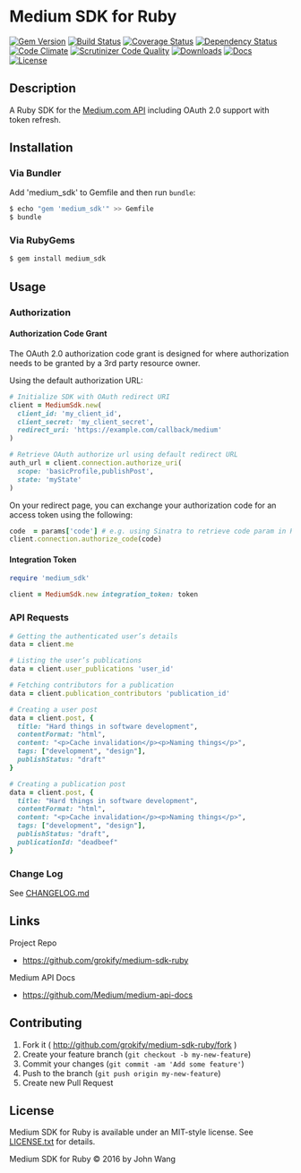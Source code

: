 Medium SDK for Ruby
========================

[![Gem Version][gem-version-svg]][gem-version-link]
[![Build Status][build-status-svg]][build-status-link]
[![Coverage Status][coverage-status-svg]][coverage-status-link]
[![Dependency Status][dependency-status-svg]][dependency-status-link]
[![Code Climate][codeclimate-status-svg]][codeclimate-status-link]
[![Scrutinizer Code Quality][scrutinizer-status-svg]][scrutinizer-status-link]
[![Downloads][downloads-svg]][downloads-link]
[![Docs][docs-rubydoc-svg]][docs-rubydoc-link]
[![License][license-svg]][license-link]

## Description

A Ruby SDK for the [Medium.com API](https://github.com/Medium/medium-api-docs) including OAuth 2.0 support with token refresh.

## Installation

### Via Bundler

Add 'medium_sdk' to Gemfile and then run `bundle`:

```sh
$ echo "gem 'medium_sdk'" >> Gemfile
$ bundle
```

### Via RubyGems

```sh
$ gem install medium_sdk
```

## Usage

### Authorization

#### Authorization Code Grant

The OAuth 2.0 authorization code grant is designed for where authorization needs to be granted by a 3rd party resource owner.

Using the default authorization URL:

```ruby
# Initialize SDK with OAuth redirect URI
client = MediumSdk.new(
  client_id: 'my_client_id',
  client_secret: 'my_client_secret',
  redirect_uri: 'https://example.com/callback/medium'
)

# Retrieve OAuth authorize url using default redirect URL
auth_url = client.connection.authorize_uri(
  scope: 'basicProfile,publishPost',
  state: 'myState'
)
```

On your redirect page, you can exchange your authorization code for an access token using the following:

```ruby
code  = params['code'] # e.g. using Sinatra to retrieve code param in Redirect URI
client.connection.authorize_code(code)
```

#### Integration Token

```ruby
require 'medium_sdk'

client = MediumSdk.new integration_token: token
```

### API Requests

```ruby
# Getting the authenticated user’s details
data = client.me

# Listing the user’s publications
data = client.user_publications 'user_id'

# Fetching contributors for a publication
data = client.publication_contributors 'publication_id'

# Creating a user post
data = client.post, {
  title: "Hard things in software development",
  contentFormat: "html",
  content: "<p>Cache invalidation</p><p>Naming things</p>",
  tags: ["development", "design"],
  publishStatus: "draft"
}

# Creating a publication post
data = client.post, {
  title: "Hard things in software development",
  contentFormat: "html",
  content: "<p>Cache invalidation</p><p>Naming things</p>",
  tags: ["development", "design"],
  publishStatus: "draft",
  publicationId: "deadbeef"
}
```

### Change Log

See [CHANGELOG.md](CHANGELOG.md)

## Links

Project Repo

* https://github.com/grokify/medium-sdk-ruby

Medium API Docs

* https://github.com/Medium/medium-api-docs

## Contributing

1. Fork it ( http://github.com/grokify/medium-sdk-ruby/fork )
2. Create your feature branch (`git checkout -b my-new-feature`)
3. Commit your changes (`git commit -am 'Add some feature'`)
4. Push to the branch (`git push origin my-new-feature`)
5. Create new Pull Request

## License

Medium SDK for Ruby is available under an MIT-style license. See [LICENSE.txt](LICENSE.txt) for details.

Medium SDK for Ruby &copy; 2016 by John Wang

 [gem-version-svg]: https://badge.fury.io/rb/medium_sdk.svg
 [gem-version-link]: http://badge.fury.io/rb/medium_sdk
 [downloads-svg]: http://ruby-gem-downloads-badge.herokuapp.com/medium_sdk
 [downloads-link]: https://rubygems.org/gems/medium_sdk
 [build-status-svg]: https://api.travis-ci.org/grokify/medium-sdk-ruby.svg?branch=master
 [build-status-link]: https://travis-ci.org/grokify/medium-sdk-ruby
 [coverage-status-svg]: https://coveralls.io/repos/grokify/medium-sdk-ruby/badge.svg?branch=master
 [coverage-status-link]: https://coveralls.io/r/grokify/medium-sdk-ruby?branch=master
 [dependency-status-svg]: https://gemnasium.com/grokify/medium-sdk-ruby.svg
 [dependency-status-link]: https://gemnasium.com/grokify/medium-sdk-ruby
 [codeclimate-status-svg]: https://codeclimate.com/github/grokify/medium-sdk-ruby/badges/gpa.svg
 [codeclimate-status-link]: https://codeclimate.com/github/grokify/medium-sdk-ruby
 [scrutinizer-status-svg]: https://scrutinizer-ci.com/g/grokify/medium-sdk-ruby/badges/quality-score.png?b=master
 [scrutinizer-status-link]: https://scrutinizer-ci.com/g/grokify/medium-sdk-ruby/?branch=master
 [docs-rubydoc-svg]: https://img.shields.io/badge/docs-rubydoc-blue.svg
 [docs-rubydoc-link]: http://www.rubydoc.info/gems/medium_sdk/
 [license-svg]: https://img.shields.io/badge/license-MIT-blue.svg
 [license-link]: https://github.com/grokify/medium-sdk-ruby/blob/master/LICENSE.txt
